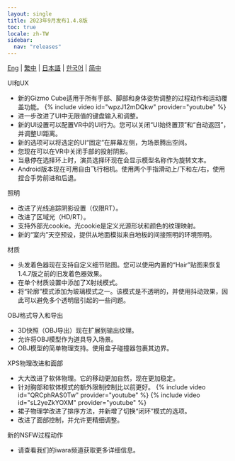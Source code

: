 ```yaml
---
layout: single
title: 2023年9月发布1.4.8版
toc: true
locale: zh-TW
sidebar:
  nav: "releases"
---
```

[Eng](/dancexr/releases/1.4.8) | [繁中](/tw/dancexr/releases/1.4.8) | [日本語](/jp/dancexr/releases/1.4.8) | [한국어](/kr/dancexr/releases/1.4.8) | [简中](/zh/dancexr/releases/1.4.8)


UI和UX
* 新的Gizmo Cube适用于所有手部、脚部和身体姿势调整的过程动作和运动覆盖功能。
{% include video id="wpzJ12mDQkw" provider="youtube" %}
* 进一步改进了UI中无限值的键盘输入和调整。
* 新的UI设置可以配置VR中的UI行为。您可以关闭“UI始终置顶”和“自动返回”，并调整UI距离。
* 新的选项可以将选定的UI“固定”在屏幕左侧，为场景腾出空间。
* 您现在可以在VR中关闭手部的投射阴影。
* 当悬停在选择环上时，演员选择环现在会显示模型名称作为旋转文本。
* Android版本现在可用自由飞行相机。使用两个手指滑动上/下和左/右，使用捏合手势前进和后退。


照明
* 改进了光线追踪阴影设置（仅限RT）。
* 改进了区域光（HD/RT）。
* 支持外部光cookie。光cookie是定义光源形状和颜色的纹理映射。
* 新的“室内”天空预设，提供从地面模拟来自地板的间接照明的环境照明。


材质
* 头发着色器现在支持自定义细节贴图。您可以使用内置的“Hair”贴图来恢复1.4.7版之前的旧发着色器效果。
* 在单个材质设置中添加了X射线模式。
* 将“轮廓”模式添加为玻璃模式之一。该模式是不透明的，并使用抖动效果，因此可以避免多个透明层引起的一些问题。


OBJ格式导入和导出
* 3D快照（OBJ导出）现在扩展到输出纹理。
* 允许将OBJ模型作为道具导入场景。
* OBJ模型的简单物理支持。使用盒子碰撞器包裹其边界。


XPS物理改进和面部
* 大大改进了软体物理。它的移动更加自然，现在更加稳定。
* 针对胸部和软体模式的额外限制控制比以前更好。
{% include video id="QRCphRAS0Tw" provider="youtube" %}
{% include video id="sL2yeZkYOXM" provider="youtube" %}
* 裙子物理学改进了排序方法，并新增了切换“闭环”模式的选项。
* 改进了面部控制，并允许更精细调整。


新的NSFW过程动作
* 请查看我们的iwara频道获取更多详细信息。